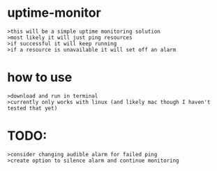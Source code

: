 # uptime-monitor

	>this will be a simple uptime monitoring solution
	>most likely it will just ping resources 
	>if successful it will keep running
	>if a resource is unavailable it will set off an alarm
# how to use
	>download and run in terminal
	>currently only works with linux (and likely mac though I haven't tested that yet)

# TODO:
	>consider changing audible alarm for failed ping
	>create option to silence alarm and continue monitoring

